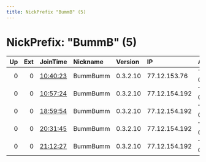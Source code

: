 ```yaml
---
title: NickPrefix "BummB" (5)
---
```


# NickPrefix: "BummB" (5)

|   Up |   Ext | JoinTime                                                                                            | Nickname   | Version   | IP            | AS                 | CC   |   ORp |   Dirp | OS      | Contact   |   eFamMembers |
|-----:|------:|:----------------------------------------------------------------------------------------------------|:-----------|:----------|:--------------|:-------------------|:-----|------:|-------:|:--------|:----------|--------------:|
|    0 |     0 | [10:40:23](https://metrics.torproject.org/rs.html#details/99B5615BD345D0DB6ED0FE4C1D149734C4EB499C) | BummBumm   | 0.3.2.10  | 77.12.153.76  | Telefonica Germany | de   |  8080 |      0 | Windows | None      |             1 |
|    0 |     0 | [10:57:24](https://metrics.torproject.org/rs.html#details/7EC46E05C4663531E18D5981F773C52106F8548B) | BummBumm   | 0.3.2.10  | 77.12.154.192 | Telefonica Germany | de   |  8080 |      0 | Windows | None      |             1 |
|    0 |     0 | [18:59:54](https://metrics.torproject.org/rs.html#details/0C3372B5F39801EF52872171C02CF141762515B5) | BummBumm   | 0.3.2.10  | 77.12.154.192 | Telefonica Germany | de   |  8080 |      0 | Windows | None      |             1 |
|    0 |     0 | [20:31:45](https://metrics.torproject.org/rs.html#details/1C5358AD85FA09A58923FF5D4DF115CB20B98D4B) | BummBumm   | 0.3.2.10  | 77.12.154.192 | Telefonica Germany | de   |  8080 |      0 | Windows | None      |             1 |
|    0 |     0 | [21:12:27](https://metrics.torproject.org/rs.html#details/9C67430F2A13A7F412B7524A523DF0FC3175ACEA) | BummBumm   | 0.3.2.10  | 77.12.154.192 | Telefonica Germany | de   |  8080 |      0 | Windows | None      |             1 |

